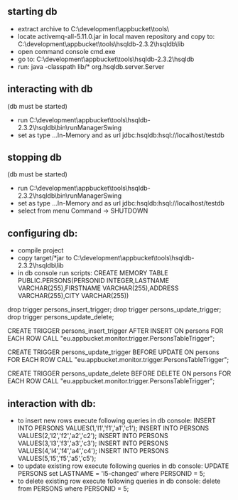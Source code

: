starting db
-----------
- extract archive to C:\development\appbucket\tools\
- locate activemq-all-5.11.0.jar in local maven repository and copy to:
C:\development\appbucket\tools\hsqldb-2.3.2\hsqldb\lib
- open command console cmd.exe
- go to:
C:\development\appbucket\tools\hsqldb-2.3.2\hsqldb
- run:
java -classpath lib/* org.hsqldb.server.Server


interacting with db
-------------------
(db must be started)
- run C:\development\appbucket\tools\hsqldb-2.3.2\hsqldb\bin\runManagerSwing
- set as type ...In-Memory and as url jdbc:hsqldb:hsql://localhost/testdb


stopping db
-----------
(db must be started)
- run C:\development\appbucket\tools\hsqldb-2.3.2\hsqldb\bin\runManagerSwing
- set as type ...In-Memory and as url jdbc:hsqldb:hsql://localhost/testdb
- select from menu Command -> SHUTDOWN


configuring db:
---------------
- compile project
- copy target/*jar to C:\development\appbucket\tools\hsqldb-2.3.2\hsqldb\lib
- in db console run scripts:
CREATE MEMORY TABLE PUBLIC.PERSONS(PERSONID INTEGER,LASTNAME VARCHAR(255),FIRSTNAME VARCHAR(255),ADDRESS VARCHAR(255),CITY VARCHAR(255))

drop trigger persons_insert_trigger;
drop trigger persons_update_trigger;
drop trigger persons_update_delete;

CREATE TRIGGER persons_insert_trigger AFTER INSERT ON persons
	FOR EACH ROW
	CALL "eu.appbucket.monitor.trigger.PersonsTableTrigger";

CREATE TRIGGER persons_update_trigger BEFORE UPDATE ON persons
	FOR EACH ROW
	CALL "eu.appbucket.monitor.trigger.PersonsTableTrigger";

CREATE TRIGGER persons_update_delete BEFORE DELETE ON persons
	FOR EACH ROW
	CALL "eu.appbucket.monitor.trigger.PersonsTableTrigger";

interaction with db:
--------------------
- to insert new rows execute following queries in db console:
INSERT INTO PERSONS VALUES(1,'l1','f1','a1','c1');
INSERT INTO PERSONS VALUES(2,'l2','f2','a2','c2');
INSERT INTO PERSONS VALUES(3,'l3','f3','a3','c3');
INSERT INTO PERSONS VALUES(4,'l4','f4','a4','c4');
INSERT INTO PERSONS VALUES(5,'l5','f5','a5','c5');
- to update existing row execute following queries in db console:
UPDATE PERSONS set LASTNAME = 'l5-changed' where PERSONID = 5;
- to delete existing row execute following queries in db console:
delete from PERSONS where PERSONID = 5;

